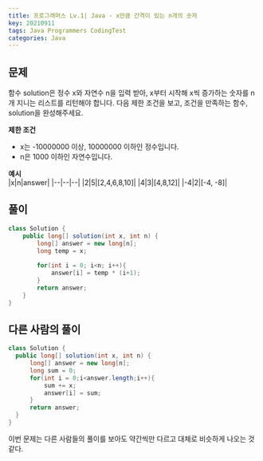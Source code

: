 ```yaml
---
title: 프로그래머스 Lv.1| Java - x만큼 간격이 있는 n개의 숫자
key: 20210911
tags: Java Programmers CodingTest
categories: Java
---
```


## 문제

함수 solution은 정수 x와 자연수 n을 입력 받아, x부터 시작해 x씩 증가하는 숫자를 n개 지니는 리스트를 리턴해야 합니다. 다음 제한 조건을 보고, 조건을 만족하는 함수, solution을 완성해주세요.  

**제한 조건**  
* x는 -10000000 이상, 10000000 이하인 정수입니다.  
* n은 1000 이하인 자연수입니다.  

**예시**  
|x|n|answer|
|--|--|--|
|2|5|[2,4,6,8,10]|
|4|3|[4,8,12]|
|-4|2|[-4, -8]|


## 풀이
~~~java
class Solution {
    public long[] solution(int x, int n) {
        long[] answer = new long[n];
        long temp = x;
        
        for(int i = 0; i<n; i++){
            answer[i] = temp * (i+1);   
        }      
        return answer;
    }
}
~~~


## 다른 사람의 풀이

~~~java
class Solution {
  public long[] solution(int x, int n) {
      long[] answer = new long[n];
      long sum = 0;
      for(int i = 0;i<answer.length;i++){
          sum += x;
          answer[i] = sum;
      }
      return answer;
  }
}
~~~

이번 문제는 다른 사람들의 풀이를 보아도 약간씩만 다르고 대체로 비슷하게 나오는 것 같다.